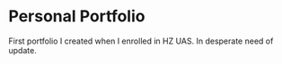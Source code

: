 # Personal Portfolio
First portfolio I created when I enrolled in HZ UAS. In desperate need of update.
